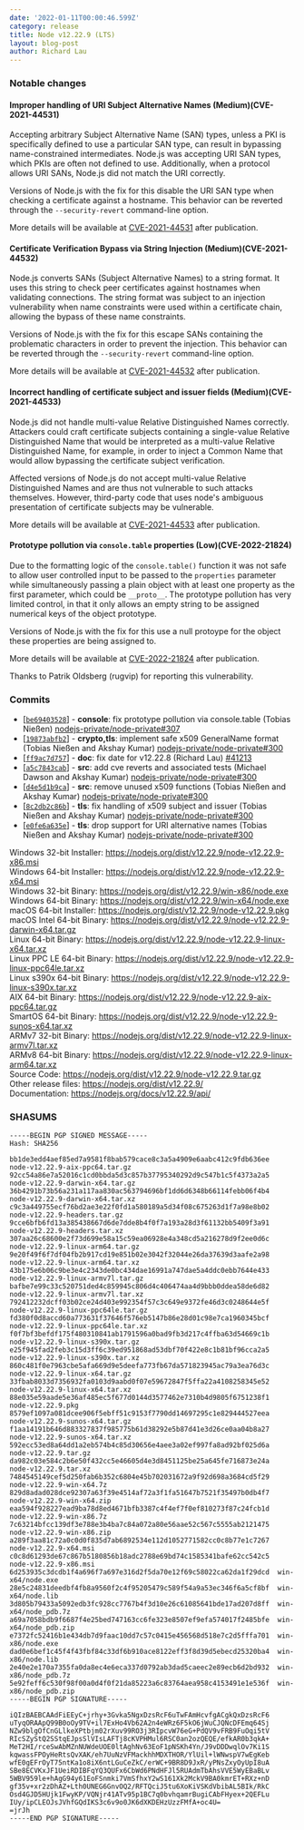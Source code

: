 ```yaml
---
date: '2022-01-11T00:00:46.599Z'
category: release
title: Node v12.22.9 (LTS)
layout: blog-post
author: Richard Lau
---
```


### Notable changes

#### Improper handling of URI Subject Alternative Names (Medium)(CVE-2021-44531)

Accepting arbitrary Subject Alternative Name (SAN) types, unless a PKI is specifically defined to use a particular SAN type, can result in bypassing name-constrained intermediates. Node.js was accepting URI SAN types, which PKIs are often not defined to use. Additionally, when a protocol allows URI SANs, Node.js did not match the URI correctly.

Versions of Node.js with the fix for this disable the URI SAN type when checking a certificate against a hostname. This behavior can be reverted through the `--security-revert` command-line option.

More details will be available at [CVE-2021-44531](https://cve.mitre.org/cgi-bin/cvename.cgi?name=CVE-2021-44531) after publication.

#### Certificate Verification Bypass via String Injection (Medium)(CVE-2021-44532)

Node.js converts SANs (Subject Alternative Names) to a string format. It uses this string to check peer certificates against hostnames when validating connections. The string format was subject to an injection vulnerability when name constraints were used within a certificate chain, allowing the bypass of these name constraints.

Versions of Node.js with the fix for this escape SANs containing the problematic characters in order to prevent the injection. This behavior can be reverted through the `--security-revert` command-line option.

More details will be available at [CVE-2021-44532](https://cve.mitre.org/cgi-bin/cvename.cgi?name=CVE-2021-44532) after publication.

#### Incorrect handling of certificate subject and issuer fields (Medium)(CVE-2021-44533)

Node.js did not handle multi-value Relative Distinguished Names correctly. Attackers could craft certificate subjects containing a single-value Relative Distinguished Name that would be interpreted as a multi-value Relative Distinguished Name, for example, in order to inject a Common Name that would allow bypassing the certificate subject verification.

Affected versions of Node.js do not accept multi-value Relative Distinguished Names and are thus not vulnerable to such attacks themselves. However, third-party code that uses node's ambiguous presentation of certificate subjects may be vulnerable.

More details will be available at [CVE-2021-44533](https://cve.mitre.org/cgi-bin/cvename.cgi?name=CVE-2021-44533) after publication.

#### Prototype pollution via `console.table` properties (Low)(CVE-2022-21824)

Due to the formatting logic of the `console.table()` function it was not safe to allow user controlled input to be passed to the `properties` parameter while simultaneously passing a plain object with at least one property as the first parameter, which could be `__proto__`. The prototype pollution has very limited control, in that it only allows an empty string to be assigned numerical keys of the object prototype.

Versions of Node.js with the fix for this use a null protoype for the object these properties are being assigned to.

More details will be available at [CVE-2022-21824](https://cve.mitre.org/cgi-bin/cvename.cgi?name=CVE-2022-21824) after publication.

Thanks to Patrik Oldsberg (rugvip) for reporting this vulnerability.

### Commits

- \[[`be69403528`](https://github.com/nodejs/node/commit/be69403528)] - **console**: fix prototype pollution via console.table (Tobias Nießen) [nodejs-private/node-private#307](https://github.com/nodejs-private/node-private/pull/307)
- \[[`19873abfb2`](https://github.com/nodejs/node/commit/19873abfb2)] - **crypto,tls**: implement safe x509 GeneralName format (Tobias Nießen and Akshay Kumar) [nodejs-private/node-private#300](https://github.com/nodejs-private/node-private/pull/300)
- \[[`ff9ac7d757`](https://github.com/nodejs/node/commit/ff9ac7d757)] - **doc**: fix date for v12.22.8 (Richard Lau) [#41213](https://github.com/nodejs/node/pull/41213)
- \[[`a5c7843cab`](https://github.com/nodejs/node/commit/a5c7843cab)] - **src**: add cve reverts and associated tests (Michael Dawson and Akshay Kumar) [nodejs-private/node-private#300](https://github.com/nodejs-private/node-private/pull/300)
- \[[`d4e5d1b9ca`](https://github.com/nodejs/node/commit/d4e5d1b9ca)] - **src**: remove unused x509 functions (Tobias Nießen and Akshay Kumar) [nodejs-private/node-private#300](https://github.com/nodejs-private/node-private/pull/300)
- \[[`8c2db2c86b`](https://github.com/nodejs/node/commit/8c2db2c86b)] - **tls**: fix handling of x509 subject and issuer (Tobias Nießen and Akshay Kumar) [nodejs-private/node-private#300](https://github.com/nodejs-private/node-private/pull/300)
- \[[`e0fe6a635e`](https://github.com/nodejs/node/commit/e0fe6a635e)] - **tls**: drop support for URI alternative names (Tobias Nießen and Akshay Kumar) [nodejs-private/node-private#300](https://github.com/nodejs-private/node-private/pull/300)

Windows 32-bit Installer: https://nodejs.org/dist/v12.22.9/node-v12.22.9-x86.msi \
Windows 64-bit Installer: https://nodejs.org/dist/v12.22.9/node-v12.22.9-x64.msi \
Windows 32-bit Binary: https://nodejs.org/dist/v12.22.9/win-x86/node.exe \
Windows 64-bit Binary: https://nodejs.org/dist/v12.22.9/win-x64/node.exe \
macOS 64-bit Installer: https://nodejs.org/dist/v12.22.9/node-v12.22.9.pkg \
macOS Intel 64-bit Binary: https://nodejs.org/dist/v12.22.9/node-v12.22.9-darwin-x64.tar.gz \
Linux 64-bit Binary: https://nodejs.org/dist/v12.22.9/node-v12.22.9-linux-x64.tar.xz \
Linux PPC LE 64-bit Binary: https://nodejs.org/dist/v12.22.9/node-v12.22.9-linux-ppc64le.tar.xz \
Linux s390x 64-bit Binary: https://nodejs.org/dist/v12.22.9/node-v12.22.9-linux-s390x.tar.xz \
AIX 64-bit Binary: https://nodejs.org/dist/v12.22.9/node-v12.22.9-aix-ppc64.tar.gz \
SmartOS 64-bit Binary: https://nodejs.org/dist/v12.22.9/node-v12.22.9-sunos-x64.tar.xz \
ARMv7 32-bit Binary: https://nodejs.org/dist/v12.22.9/node-v12.22.9-linux-armv7l.tar.xz \
ARMv8 64-bit Binary: https://nodejs.org/dist/v12.22.9/node-v12.22.9-linux-arm64.tar.xz \
Source Code: https://nodejs.org/dist/v12.22.9/node-v12.22.9.tar.gz \
Other release files: https://nodejs.org/dist/v12.22.9/ \
Documentation: https://nodejs.org/docs/v12.22.9/api/

### SHASUMS

```
-----BEGIN PGP SIGNED MESSAGE-----
Hash: SHA256

bb1de3edd4aef85ed7a9581f8bab579cace8c3a5a4909e6aabc412c9fdb636ee  node-v12.22.9-aix-ppc64.tar.gz
92cc54a86e7a52016c1cd0bbda5d3c857b37795340292d9c547b1c5f4373a2a5  node-v12.22.9-darwin-x64.tar.gz
36b4291b73b56a231a117aa830ac563794696bf1dd6d6348b66114febb06f4b4  node-v12.22.9-darwin-x64.tar.xz
c9c3a449755ecf76bd2ae3e22f0fd1a580189a5d34f08c675263d1f7a98e8b02  node-v12.22.9-headers.tar.gz
9cce6bfb6fd13a385438667d6de7dde8b4f0f7a193a28d3f61132bb5409f3a91  node-v12.22.9-headers.tar.xz
307aa26c68600e2f73d699e58a15c59ea06928e4a348cd5a216278d9f2ee0d6c  node-v12.22.9-linux-arm64.tar.gz
9e20f49f6f7df04fb2b917cd19e851b02e3042f32044e26da37639d3aafe2a98  node-v12.22.9-linux-arm64.tar.xz
43b175e6b06c9be3e4c2343de0bc434dae16991a747dae5a4ddc0ebb7644e433  node-v12.22.9-linux-armv7l.tar.gz
bafbe7e99c33c520751ded4c859945c806d4c406474aa4d9bbb0ddea58de6d82  node-v12.22.9-linux-armv7l.tar.xz
792412232dcff03b02ce24d403e992354f57c3c649e9372fe46d3c0248644e5f  node-v12.22.9-linux-ppc64le.tar.gz
fd380f0d8accd60a773631f37646f576eb5147b86e28d01c98e7ca1960345bcf  node-v12.22.9-linux-ppc64le.tar.xz
f0f7bf3befdf175f480310841ab1791596a0bad9fb3d217c4ffba63d54669c1b  node-v12.22.9-linux-s390x.tar.gz
e25f945fad2feb3c15d3ff6c39ed951868ad53dbf70f422e8c1b81bf96cca2a5  node-v12.22.9-linux-s390x.tar.xz
860c481f0e7963cbe5afa669d9e5deefa773fb67da571823945ac79a3ea76d3c  node-v12.22.9-linux-x64.tar.gz
33fbab8033d7356932fa0103d9aabd0f07e59672847f5ffa22a4108258345e52  node-v12.22.9-linux-x64.tar.xz
88e035e59aade5e36af485ec5f677d0144d3577462e7310b4d9805f6751238f1  node-v12.22.9.pkg
8579ef1097a081dcee906f5ebff51c9153f7790dd14697295c1e829444527eea  node-v12.22.9-sunos-x64.tar.gz
f1aa14191b646d883327837f985775b61d38292e5b87d41e3d26ce0aa04b8a27  node-v12.22.9-sunos-x64.tar.xz
592ecc53ed8a64dd1a2eb574b4c85d30656e4aee3a02ef997fa8ad92bf025d6a  node-v12.22.9.tar.gz
da982c03e584c2b6e50f432cc5e46605d4e3d8451125be25a645fe716873e24a  node-v12.22.9.tar.xz
7484545149cef5d250fab6b352c6804e45b702031672a9f92d698a3684cd5f29  node-v12.22.9-win-x64.7z
829d8adad028dce92307a63f39e4514af72a3f1fa51647b7521f35497b0db4f7  node-v12.22.9-win-x64.zip
eaa594f928227ead9ba78d8ed4671bfb3387c4f4ef7f0ef810273f87c24fcb1d  node-v12.22.9-win-x86.7z
7c63214bfcc139df3e788e3b4ba7c84a072a80e56aae52c567c5555ab2121475  node-v12.22.9-win-x86.zip
a289f3aa81c72a0c0d0f835d7ab6892534e112d1052771582cc0c8b77e1c7267  node-v12.22.9-x64.msi
c0c8d61293de67c867b5180856b18adc2788e69bd74c1585341bafe62cc542c5  node-v12.22.9-x86.msi
6d253935c3dcdb1f4a696f7a697e316d2f5da70e12f69c58022ca62da1f29dcd  win-x64/node.exe
28e5c24831deedbf4fb8a9560f2c4f95205479c589f54a9a53ec346f6a5cf8bf  win-x64/node.lib
3d805b79433a5092edb3fc928cc7767b4f3d10e26c61085641bde17ad207d8ff  win-x64/node_pdb.7z
a69a7058bdb9f6687f4e25bed747163cc6fe323e8507ef9efa574017f2485bfe  win-x64/node_pdb.zip
e7372fc52416b1e434db7d9faac10dd7c57c0415e456568d518e7c2d5fffa701  win-x86/node.exe
dad0e6bef1c45f4f43fbf84c33df6b910ace8122eff3f8d39d5ebecd25320ba4  win-x86/node.lib
2e40e2e170a7355fa0da8ec4e6eca337d0792ab3dad5caeec2e89ecb6d2bd932  win-x86/node_pdb.7z
5e92feff6c530f98f00a0d4f0f21da85223a6c83764aea958c4153491e1e536f  win-x86/node_pdb.zip
-----BEGIN PGP SIGNATURE-----

iQIzBAEBCAAdFiEEyC+jrhy+3Gvka5NgxDzsRcF6uTwFAmHcvfgACgkQxDzsRcF6
uTyqORAApQ99B0oOy9TV+il7ExHo4Vb62A2n4eWRz6F5kO6jWuCJQNcDFEmq64Sj
NZw9blgOfCnGLlkeXPtbjm02rXuv99RO3j3RIpcvW76eG+PdQV9vFRB9FuOqi5tV
RIcSZyStQ2SStqEJpsSlVIsLAFTj8cKVPHMul6RSC0an2ozQEQE/efkAR0b3qkA+
MeT2HI/rceSwAbMZnNUWdeUOE0ltAghNv63EoF1pNSKh4Yn/J9vDDDwqlOv7Ki1S
kqwassFPOyHeRtsQvXAK/eh7UuNzVFMackhhMDXTHOR/YlUil+lWNwspV7wEgKeb
wfE0gEFrOyT75ntKa1o8iX6ntLGuCeZkC/erWC+9BR8D9JxR/yPNsZxyOyUpI8uA
SBe8ECVKxJF1UeiRDIBFqYQ3QUFx6CbWd6PNdHFJl5RUAdmTbAhsVVE5WyEBaBLv
5WBV959le+hAgG94y61EoFSnmki7VmSfhxY2wS161Xk2MckV9BA0kmrET+RXz+nD
gf35v+xr2zDhAZ+Lth0UNEG6GnvOQ2/RFTQciJ5tu6XoKiVSKdVbibAL5BIk/RkC
Osd4GJD5HUjk1FwyKP/VQNjr41ATv95p1BC7q0bvhqamrBugiCAbFHyex+2QEFLu
IUy/ipCLEOJsJVhfGQdIKS3c6v9o0JK6dXKDEHzUzzFMfA+oc4U=
=jrJh
-----END PGP SIGNATURE-----

```
